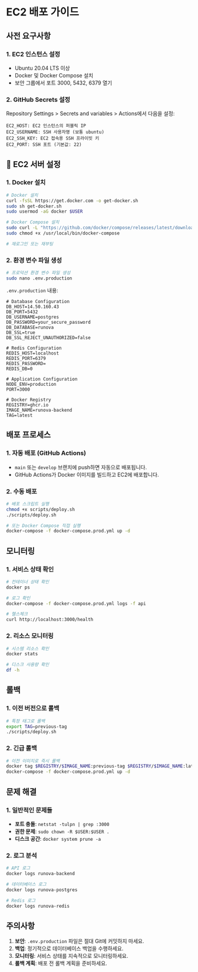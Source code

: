 # EC2 배포 가이드

## 사전 요구사항

### 1. EC2 인스턴스 설정
- Ubuntu 20.04 LTS 이상
- Docker 및 Docker Compose 설치
- 보안 그룹에서 포트 3000, 5432, 6379 열기

### 2. GitHub Secrets 설정
Repository Settings > Secrets and variables > Actions에서 다음을 설정:

```
EC2_HOST: EC2 인스턴스의 퍼블릭 IP
EC2_USERNAME: SSH 사용자명 (보통 ubuntu)
EC2_SSH_KEY: EC2 접속용 SSH 프라이빗 키
EC2_PORT: SSH 포트 (기본값: 22)
```

## 🔧 EC2 서버 설정

### 1. Docker 설치
```bash
# Docker 설치
curl -fsSL https://get.docker.com -o get-docker.sh
sudo sh get-docker.sh
sudo usermod -aG docker $USER

# Docker Compose 설치
sudo curl -L "https://github.com/docker/compose/releases/latest/download/docker-compose-$(uname -s)-$(uname -m)" -o /usr/local/bin/docker-compose
sudo chmod +x /usr/local/bin/docker-compose

# 재로그인 또는 재부팅
```

### 2. 환경 변수 파일 생성
```bash
# 프로덕션 환경 변수 파일 생성
sudo nano .env.production
```

`.env.production` 내용:
```env
# Database Configuration
DB_HOST=14.50.160.43
DB_PORT=5432
DB_USERNAME=postgres
DB_PASSWORD=your_secure_password
DB_DATABASE=runova
DB_SSL=true
DB_SSL_REJECT_UNAUTHORIZED=false

# Redis Configuration
REDIS_HOST=localhost
REDIS_PORT=6379
REDIS_PASSWORD=
REDIS_DB=0

# Application Configuration
NODE_ENV=production
PORT=3000

# Docker Registry
REGISTRY=ghcr.io
IMAGE_NAME=runova-backend
TAG=latest
```

## 배포 프로세스

### 1. 자동 배포 (GitHub Actions)
- `main` 또는 `develop` 브랜치에 push하면 자동으로 배포됩니다.
- GitHub Actions가 Docker 이미지를 빌드하고 EC2에 배포합니다.

### 2. 수동 배포
```bash
# 배포 스크립트 실행
chmod +x scripts/deploy.sh
./scripts/deploy.sh

# 또는 Docker Compose 직접 실행
docker-compose -f docker-compose.prod.yml up -d
```

## 모니터링

### 1. 서비스 상태 확인
```bash
# 컨테이너 상태 확인
docker ps

# 로그 확인
docker-compose -f docker-compose.prod.yml logs -f api

# 헬스체크
curl http://localhost:3000/health
```

### 2. 리소스 모니터링
```bash
# 시스템 리소스 확인
docker stats

# 디스크 사용량 확인
df -h
```

## 롤백

### 1. 이전 버전으로 롤백
```bash
# 특정 태그로 롤백
export TAG=previous-tag
./scripts/deploy.sh
```

### 2. 긴급 롤백
```bash
# 이전 이미지로 즉시 롤백
docker tag $REGISTRY/$IMAGE_NAME:previous-tag $REGISTRY/$IMAGE_NAME:latest
docker-compose -f docker-compose.prod.yml up -d
```

## 문제 해결

### 1. 일반적인 문제들
- **포트 충돌**: `netstat -tulpn | grep :3000`
- **권한 문제**: `sudo chown -R $USER:$USER .`
- **디스크 공간**: `docker system prune -a`

### 2. 로그 분석
```bash
# API 로그
docker logs runova-backend

# 데이터베이스 로그
docker logs runova-postgres

# Redis 로그
docker logs runova-redis
```

## 주의사항

1. **보안**: `.env.production` 파일은 절대 Git에 커밋하지 마세요.
2. **백업**: 정기적으로 데이터베이스 백업을 수행하세요.
3. **모니터링**: 서비스 상태를 지속적으로 모니터링하세요.
4. **롤백 계획**: 배포 전 롤백 계획을 준비하세요.
